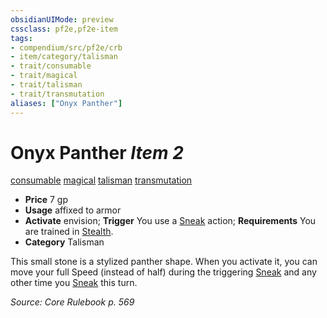 ```yaml
---
obsidianUIMode: preview
cssclass: pf2e,pf2e-item
tags:
- compendium/src/pf2e/crb
- item/category/talisman
- trait/consumable
- trait/magical
- trait/talisman
- trait/transmutation
aliases: ["Onyx Panther"]
---
```

# Onyx Panther *Item 2*  
[consumable](/rules/traits/consumable.md)  [magical](/rules/traits/magical.md)  [talisman](/rules/traits/talisman.md)  [transmutation](/rules/traits/transmutation.md)  

- **Price** 7 gp
- **Usage** affixed to armor
- **Activate** envision; **Trigger** You use a [Sneak](/rules/actions/sneak.md) action; **Requirements** You are trained in [Stealth](/compendium/skills.md#Stealth).
- **Category** Talisman

This small stone is a stylized panther shape. When you activate it, you can move your full Speed (instead of half) during the triggering [Sneak](/rules/actions/sneak.md) and any other time you [Sneak](/rules/actions/sneak.md) this turn.

*Source: Core Rulebook p. 569*